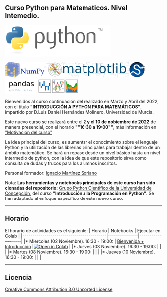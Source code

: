 
## Curso Python para Matematicos. Nivel Intemedio.

[![Python](./images/Python_logo_and_wordmark.png)](https://www.python.org)


[![Numpy](./images/NumPy_logo.png)](https://www.numpy.org)[![Matplotlib](./images/Matplotlib_logo.png)](https://matplotlib.org)[![Scipy](./images/scipy.png)](https://scipy.org)[![Pandas](./images/Pandas_logo.png)](https://pandas.pydata.org)

Bienvenidos al curso continuación del realizado en Marzo y Abril del 2022, con el título **"INTRODUCCIÓN A PYTHON PARA MATEMÁTICOS"**, impartido por D.Luis Daniel Hernández Molinero. Universidad de Murcia.

Este nuevo curso se realizará entre el **2 y el 10 de nobiembre de 2022** de manera presencial, con el horario **""16:30 a 19:00""**, más información en ["Motivación del curso"](./extras/introduccion.md)

La idea principal del curso, es aumentar el conocimiento sobre el lenguaje Python y la utilización de las librerias principales para trabajar dentro de un ámbito matemático. Se hará un repaso desde un nivel básico hasta un nivel intermedio de python, con la idea de que este repositorio sirva como consulta de dudas y trucos para los alumnos inscritos.

Personal formador: [Ignacio Martínez Soriano](https://www.linkedin.com/in/imsoriano/)

Nota:
**Las herramientas y notebooks principales de este curso han sido clonadas del repositorio:** [Grupo Python Cientifico de la Universidad de Concepción](https://github.com/PythonUdeC/CPC21), del curso **"Introducción a la Programación en Python"**. Se han adaptado al enfoque específico de este nuevo curso.

-------------
## Horario

El horario de actividades es el siguiente:
| Horario                                  | Notebooks      | Ejecutar en Colab |
|------------------------------------------|---------------|-------------------|
|* Miercoles (02 Noviembre). 16:30 - 19:00: | [Bienvenida + Introducción](./extras/Lunes-01.md) |[![Open in Colab](https://colab.research.google.com/assets/colab-badge.svg)](https://colab.research.google.com/github/NachusS/Curso-Python-para-Matematicos-Nivel-Intermedio/blob/main/notebooks/00-Computacion-Cientifica-con-Python.ipynb) |
|* Jueves (03 Noviembre). 16:30 - 19:00:    |  | |
|* Martes (08 Noviembre). 16:30 - 19:00:    |  | |
|* Jueves (10 Noviembre). 16:30 - 19:00:    |  | |

----------------------
## Licencia
[Creative Commons Attribution 3.0 Unported License](http://creativecommons.org/licenses/by/3.0/deed.es)



